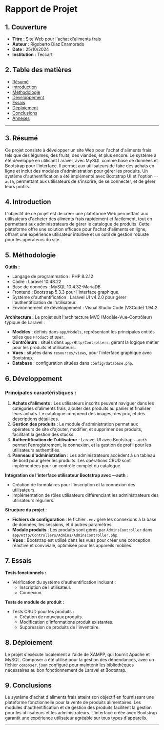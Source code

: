 # Rapport de Projet

## 1. Couverture

-   **Titre** : Site Web pour l'achat d'aliments frais
-   **Auteur** : Rigoberto Diaz Enamorado
-   **Date** : 25/10/2024
-   **Institution** : Teccart

## 2. Table des matières

-   [Résumé](#3-résumé)
-   [Introduction](#4-introduction)
-   [Méthodologie](#5-méthodologie)
-   [Développement](#6-développement)
-   [Essais](#7-essais)
-   [Déploiement](#8-déploiement)
-   [Conclusions](#9-conclusions)
-   [Annexes](#annexes)

---

## 3. Résumé

Ce projet consiste à développer un site Web pour l'achat d'aliments frais tels que des légumes, des fruits, des viandes, et plus encore. Le système a été développé en utilisant Laravel, avec MySQL comme base de données et Bootstrap pour l'interface. Il permet aux utilisateurs de faire des achats en ligne et inclut des modules d'administration pour gérer les produits. Un système d'authentification a été implémenté avec Bootstrap UI et l'option `--auth`, permettant aux utilisateurs de s'inscrire, de se connecter, et de gérer leurs profils.

## 4. Introduction

L'objectif de ce projet est de créer une plateforme Web permettant aux utilisateurs d'acheter des aliments frais rapidement et facilement, tout en permettant aux administrateurs de gérer le catalogue de produits. Cette plateforme offre une solution efficace pour l'achat d'aliments en ligne, offrant une expérience utilisateur intuitive et un outil de gestion robuste pour les opérateurs du site.

## 5. Méthodologie

**Outils :**

-   Langage de programmation : PHP 8.2.12
-   Cadre : Laravel 10.48.22
-   Base de données : MySQL 10.4.32-MariaDB
-   Frontend : Bootstrap 5.3.3 pour l'interface graphique.
-   Système d'authentification : Laravel UI v4.2.0 pour gérer l'authentification de l'utilisateur.
-   Environnement de développement : Visual Studio Code (VSCode) 1.94.2.

**Architecture :**
Le projet suit l'architecture MVC (Modèle-Vue-Contrôleur) typique de Laravel :

-   **Modèles** : définis dans `app/Models`, représentant les principales entités telles que `Product` et `User`.
-   **Contrôleurs** : situés dans `app/Http/Controllers`, gérant la logique métier pour les produits et utilisateurs.
-   **Vues** : situées dans `resources/views`, pour l'interface graphique avec Bootstrap.
-   **Database** : configuration situées dans `config/database.php`.

## 6. Développement

### Principales caractéristiques :

1. **Achats d'aliments** : Les utilisateurs inscrits peuvent naviguer dans les catégories d'aliments frais, ajouter des produits au panier et finaliser leurs achats. Le catalogue comprend des images, des prix, et des descriptions détaillées.
2. **Gestion des produits** : Le module d'administration permet aux opérateurs de site d'ajouter, modifier, et supprimer des produits, facilitant la gestion des stocks.
3. **Authentification de l'utilisateur** : Laravel UI avec Bootstrap `--auth` permet l'enregistrement, la connexion, et la gestion de profil pour les utilisateurs authentifiés.
4. **Panneau d'administration** : Les administrateurs accèdent à un tableau de bord pour gérer les produits. Les opérations CRUD sont implémentées pour un contrôle complet du catalogue.

**Intégration de l'interface utilisateur Bootstrap avec --auth :**

-   Création de formulaires pour l'inscription et la connexion des utilisateurs.
-   Implémentation de rôles utilisateurs différenciant les administrateurs des utilisateurs réguliers.

**Structure du projet :**

-   **Fichiers de configuration** : le fichier `.env` gère les connexions à la base de données, les sessions, et d'autres paramètres.
-   **Module produits** : Les produits sont gérés par `AdminsController` dans `app/Http/Controllers/Admins/AdminsController.php`.
-   **Vues** : Bootstrap est utilisé dans les vues pour créer une conception réactive et conviviale, optimisée pour les appareils mobiles.

## 7. Essais

**Tests fonctionnels :**

-   Vérification du système d'authentification incluant :
    -   Inscription de l'utilisateur.
    -   Connexion.

**Tests de module de produit :**

-   Tests CRUD pour les produits :
    -   Création de nouveaux produits.
    -   Modification d'informations produit existantes.
    -   Suppression de produits de l'inventaire.

## 8. Déploiement

Le projet s'exécute localement à l'aide de XAMPP, qui fournit Apache et MySQL. Composer a été utilisé pour la gestion des dépendances, avec un fichier `composer.json` configuré pour maintenir les bibliothèques nécessaires au bon fonctionnement de Laravel et Bootstrap.

## 9. Conclusions

Le système d'achat d'aliments frais atteint son objectif en fournissant une plateforme fonctionnelle pour la vente de produits alimentaires. Les modules d'authentification et de gestion des produits facilitent la gestion pour les utilisateurs et les administrateurs. L'interface créée avec Bootstrap garantit une expérience utilisateur agréable sur tous types d'appareils.

---

